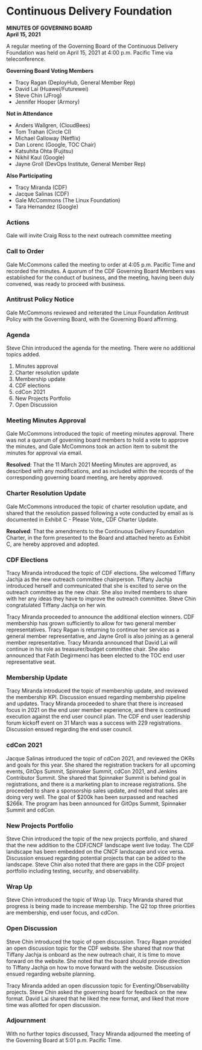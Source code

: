 # Continuous Delivery Foundation
**MINUTES OF GOVERNING BOARD**  
**April 15, 2021**
 
A regular meeting of the Governing Board of the Continuous Delivery Foundation was held on April 15, 2021 at 4:00 p.m. Pacific Time via teleconference.
 
**Governing Board Voting Members**

* Tracy Ragan (DeployHub, General Member Rep)
* David Lai (Huawei/Futurewei)
* Steve Chin (JFrog)
* Jennifer Hooper (Armory)

**Not in Attendance**
* Anders Wallgren, (CloudBees)
* Tom Trahan (Circle CI)
* Michael Galloway (Netflix)
* Dan Lorenc (Google, TOC Chair)
* Katsuhita Ohta (Fujitsu)
* Nikhil Kaul (Google)
* Jayne Groll (DevOps Institute, General Member Rep)

**Also Participating**

* Tracy Miranda (CDF)
* Jacque Salinas (CDF)
* Gale McCommons (The Linux Foundation)
* Tara Hernandez (Google)


### Actions
Gale will invite Craig Ross to the next outreach committee meeting 

### Call to Order

Gale McCommons called the meeting to order at 4:05 p.m. Pacific Time and recorded the minutes. A quorum of the CDF Governing Board Members was established for the conduct of business, and the meeting, having been duly convened, was ready to proceed with business.

### Antitrust Policy Notice

Gale McCommons reviewed and reiterated the Linux Foundation Antitrust Policy with the Governing Board, with the Governing Board affirming. 

### Agenda

Steve Chin introduced the agenda for the meeting. There were no additional topics added. 

1. Minutes approval
2. Charter resolution update
3. Membership update
4. CDF elections
5. cdCon 2021
6. New Projects Portfolio
7. Open Discussion

### Meeting Minutes Approval

Gale McCommons introduced the topic of meeting minutes approval. There was not a quorum of governing board members to hold a vote to approve the minutes, and Gale McCommons took an action item to submit the minutes for approval via email. 

**Resolved**: That the 11 March 2021 Meeting Minutes are approved, as described with any modifications, and as included within the records of the corresponding governing board meeting, are hereby approved.

### Charter Resolution Update

Gale McCommons introduced the topic of charter resolution update, and shared that the resolution passed following a vote conducted by email as is documented in Exhibit C - Please Vote_ CDF Charter Update.

**Resolved**: That the amendments to the Continuous Delivery Foundation Charter, in the form presented to the Board and attached hereto as Exhibit C, are hereby approved and adopted.

### CDF Elections

Tracy Miranda introduced the topic of CDF elections. She welcomed Tiffany Jachja as the new outreach committee chairperson. Tiffany Jachja introduced herself and communicated that she is excited to serve on the outreach committee as the new chair. She also invited members to share with her any ideas they have to improve the outreach committee. Steve Chin congratulated Tiffany Jachja on her win. 

Tracy Miranda proceeded to announce the additional election winners. CDF membership has grown sufficiently to allow for two general member representatives. Tracy Ragan is returning to continue her service as a general member representative, and Jayne Groll is also joining as a general member representative. Tracy Miranda announced that David Lai will continue in his role as treasurer/budget committee chair. She also announced that Fatih Degirmenci has been elected to the TOC end user representative seat. 

### Membership Update

Tracy Miranda introduced the topic of membership update, and reviewed the membership KPI. Discussion ensued regarding membership pipeline and updates. Tracy Miranda proceeded to share that there is increased focus in 2021 on the end user member experience, and there is continued execution against the end user council plan. The CDF end user leadership forum kickoff event on 31 March was a success with 229 registrations. Discussion ensued regarding the end user council. 

### cdCon 2021

Jacque Salinas introduced the topic of cdCon 2021, and reviewed the OKRs and goals for this year. She shared the registration trackers for all upcoming events, GitOps Summit, Spinnaker Summit, cdCon 2021, and Jenkins Contributor Summit. She shared that Spinnaker Summit is behind goal in registrations, and there is a marketing plan to increase registrations. She proceeded to share a sponsorship sales update, and noted that sales are doing very well. The goal of $200k has been surpassed and reached $266k. The program has been announced for GitOps Summit, Spinnaker Summit and cdCon. 

### New Projects Portfolio

Steve Chin introduced the topic of the new projects portfolio, and shared that the new addition to the CDF/CNCF landscape went live today. The CDF landscape has been embedded on the CNCF landscape and vice versa. Discussion ensued regarding potential projects that can be added to the landscape. Steve Chin also noted that there are gaps in the CDF project portfolio including testing, security, and observability. 


### Wrap Up

Steve Chin introduced the topic of Wrap Up. Tracy Miranda shared that progress is being made to increase membership. The Q2 top three priorities are membership, end user focus, and cdCon. 

### Open Discussion

Steve Chin introduced the topic of open discussion. Tracy Ragan provided an open discussion topic for the CDF website. She shared that now that Tiffany Jachja is onboard as the new outreach chair, it is time to move forward on the website. She noted that the board should provide direction to Tiffany Jachja on how to move forward with the website. Discussion ensued regarding website planning. 

Tracy Miranda added an open discussion topic for Eventing/Observability projects. Steve Chin asked the governing board for feedback on the new format. David Lai shared that he liked the new format, and liked that more time was allotted for open discussion. 

### Adjournment

With no further topics discussed, Tracy Miranda adjourned the meeting of the Governing Board at 5:01 p.m. Pacific Time.

